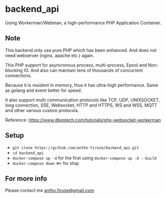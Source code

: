 # backend_api

Using Workerman/Webman, a high-performance PHP Application Container.

## Note

This backend only use pure PHP which has been enhanced. And does not need webserver (nginx, apache etc.) again.

This PHP support for asyncronous process, multi-process, Epool and Non-blocking IO. And also can maintain tens of thousands of concurrent connections.

Because it is resident in memory, thus it has ultra-high performance. Same as golang and event better for speed.

It also support multi communication protocols like TCP, UDP, UNIXSOCKET, long connection, SSE, Websocket, HTTP and HTTPS, WS and WSS, MQTT and other various custom protocols.

Reference: 
https://www.dbestech.com/tutorials/php-websocket-workerman

## Setup

- `git clone https://github.com/antho-firuze/backend_api.git`
- `cd backend_api`
- `docker-compose up -d` for the first using `docker-compose up -d --build`
- `docker-compose down` <== for stop 

## For more info

Please contact me antho.firuze@gmail.com
